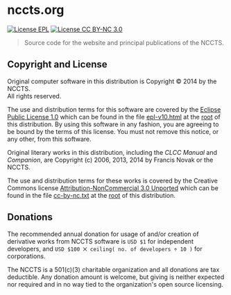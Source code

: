nccts.org
=========

[![License EPL](https://img.shields.io/badge/license-EPL-brightgreen.svg?style=flat)](http://opensource.org/licenses/EPL-1.0)
[![License CC BY-NC 3.0](https://img.shields.io/badge/license-CC%20BY--NC%203.0-brightgreen.svg?style=flat)](http://creativecommons.org/licenses/by-nc/3.0/legalcode)

> Source code for the website and principal publications of the NCCTS.

## Copyright and License

Original computer software in this distribution is Copyright &copy; 2014 by the NCCTS.<br>All rights reserved.

The use and distribution terms for this software are covered by the [Eclipse Public License 1.0](http://opensource.org/licenses/eclipse-1.0.php) which can be found in the file [epl-v10.html](http://nccts.github.io/nccts.org/epl-v10.html) at the [root](https://github.com/NCCTS/nccts.org/tree/master/) of this distribution. By using this software in any fashion, you are agreeing to be bound by the terms of this license. You must not remove this notice, or any other, from this software.

Original literary works in this distribution, including the *CLCC Manual* and *Companion*, are Copyright (c) 2006, 2013, 2014 by Francis Novak or the NCCTS.

The use and distribution terms for these works is covered by the Creative Commons license [Attribution-NonCommercial 3.0 Unported](http://creativecommons.org/licenses/by-nc/3.0/legalcode) which can be found in the file [cc-by-nc.txt](http://nccts.github.io/nccts.org/cc-by-nc.txt) at the [root](https://github.com/NCCTS/nccts.org/tree/master/) of this distribution.

## Donations

The recommended annual donation for usage of and/or creation of derivative works from NCCTS software is `USD $1` for independent developers, and `USD $100 ⨉ ceiling( no. of developers ÷ 10 )` for corporations.

The NCCTS is a 501(c)(3) charitable organization and all donations are tax deductible. Any donation amount is welcome, but giving is neither expected nor required and in no way tied to the organization's open source licensing.
